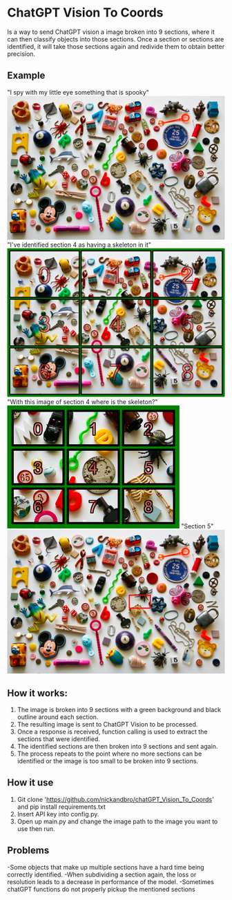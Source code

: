 # ChatGPT Vision To Coords
Is a way to send ChatGPT vision a image broken into 9 sections, where it can then classify objects into those sections. Once a section or sections are identified, it will take those sections again and redivide them to obtain better precision.

## Example
"I spy with my little eye something that is spooky"
![whole image](images/ispy.png)
"I've identified section 4 as having a skeleton in it"
![sections of image](images/ss1.png)
"With this image of section 4 where is the skeleton?"
<br>
![sub section divided](images/ss2.png)
"Section 5"
![red outline on skeleton](images/ss3.png)

## How it works:
1. The image is broken into 9 sections with a green background and black outline around each section.
2. The resulting image is sent to ChatGPT Vision to be processed. 
3. Once a response is received, function calling is used to extract the sections that were identified.
4. The identified sections are then broken into 9 sections and sent again.
5. The process repeats to the point where no more sections can be identified or the image is too small to be broken into 9 sections.
## How it use
1. Git clone 'https://github.com/nickandbro/chatGPT_Vision_To_Coords' and pip install requirements.txt
2. Insert API key into config.py.
3. Open up main.py and change the image path to the image you want to use then run.
## Problems
-Some objects that make up multiple sections have a hard time being correctly identified.
-When subdividing a section again, the loss or resolution leads to a decrease in performance of the model. 
-Sometimes chatGPT functions do not properly pickup the mentioned sections 

